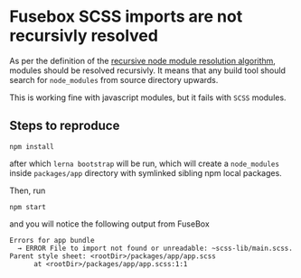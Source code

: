 # Fusebox SCSS imports are not recursivly resolved

As per the definition of the [recursive node module resolution algorithm](https://nodejs.org/api/modules.html#modules_loading_from_node_modules_folders), modules should be resolved recursivly. It means that any build tool should search for `node_modules` from source directory upwards.

This is working fine with javascript modules, but it fails with `SCSS` modules.

## Steps to reproduce

```
npm install
```
after which `lerna bootstrap` will be run, which will create a `node_modules` inside `packages/app` directory with symlinked sibling npm local packages.

Then, run
```
npm start
```
and you will notice the following output from FuseBox
```
Errors for app bundle
  → ERROR File to import not found or unreadable: ~scss-lib/main.scss.
Parent style sheet: <rootDir>/packages/app/app.scss
      at <rootDir>/packages/app/app.scss:1:1

```
